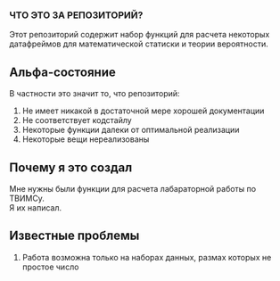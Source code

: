 ### ЧТО ЭТО ЗА РЕПОЗИТОРИЙ?

Этот репозиторий содержит набор функций для расчета некоторых датафреймов для математической статиски и теории вероятности.  
## Альфа-состояние 

В частности это значит то, что репозиторий:  
1. Не имеет никакой в достаточной мере хорошей документации  
2. Не соответствует кодстайлу
3. Некоторые функции далеки от оптимальной реализации
4. Некоторые вещи нереализованы

## Почему я это создал

Мне нужны были функции для расчета лабараторной работы по ТВИМСу.   
Я их написал.

## Известные проблемы

1. Работа возможна только на наборах данных, размах которых не простое число



